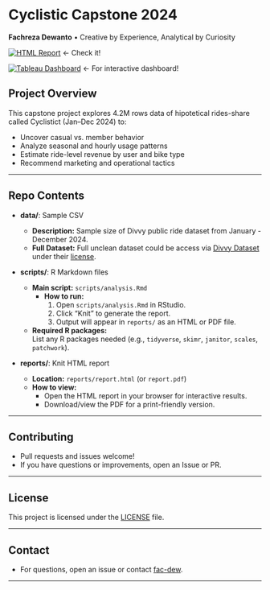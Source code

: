 # Cyclistic Capstone 2024  
**Fachreza Dewanto** • Creative by Experience, Analytical by Curiosity  

[![HTML Report](https://img.shields.io/badge/report-HTML-blue)](reports/report.html)  <- Check it!

[![Tableau Dashboard](https://img.shields.io/badge/dashboard-Tableau-lightblue)](https://public.tableau.com/app/profile/fachreza.dewanto/viz/Cyclist2024-Dashboard/Cyclist2024-Dashboard#1)  <- For interactive dashboard!

## Project Overview
This capstone project explores 4.2M rows data of hipotetical rides-share called Cyclistict (Jan–Dec 2024) to:
- Uncover casual vs. member behavior  
- Analyze seasonal and hourly usage patterns  
- Estimate ride-level revenue by user and bike type  
- Recommend marketing and operational tactics
  
----

## Repo Contents
- **data/**: Sample CSV
    - **Description:** Sample size of Divvy public ride dataset from January - December 2024.
    - **Full Dataset:** Full unclean dataset could be access via [Divvy Dataset](https://divvybikes.com/system-data) under their [license](https://divvybikes.com/data-license-agreement).
- **scripts/**: R Markdown files 
    - **Main script:** `scripts/analysis.Rmd`
      - **How to run:**  
        1. Open `scripts/analysis.Rmd` in RStudio.
        2. Click “Knit” to generate the report.
        3. Output will appear in `reports/` as an HTML or PDF file.
    - **Required R packages:**  
      List any R packages needed (e.g., `tidyverse`, `skimr`, `janitor`, `scales`, `patchwork`).

- **reports/**: Knit HTML report 
  - **Location:** `reports/report.html` (or `report.pdf`)
  - **How to view:**  
    - Open the HTML report in your browser for interactive results.
    - Download/view the PDF for a print-friendly version.

---

## Contributing

- Pull requests and issues welcome!
- If you have questions or improvements, open an Issue or PR.

---

## License

This project is licensed under the [LICENSE](LICENSE) file.

---

## Contact

- For questions, open an issue or contact [fac-dew](https://github.com/fac-dew).

---
      
